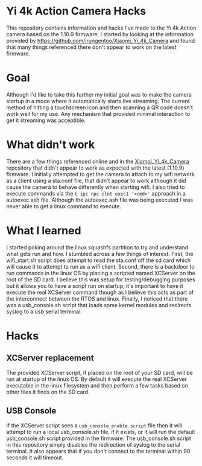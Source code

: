 # Yi 4k Action Camera Hacks
This repository contains information and hacks I've made to the Yi 4k Action camera based on the 1.10.9 firmware.  I started by looking at the information provided by https://github.com/irungentoo/Xiaomi_Yi_4k_Camera and found that many things referenced there don't appear to work on the latest firmware.

# Goal
Although I'd like to take this further my initial goal was to make the camera startup in a mode where it automatically starts live streaming.  The current method of hitting a touchscreen icon and then scanning a QR code doesn't work well for my use.  Any mechanism that provided minimal interaction to get it streaming was acceptible.

# What didn't work
There are a few things referenced online and in the [Xiamoi_Yi_4k_Camera](https://github.com/irungentoo/Xiaomi_Yi_4k_Camera) repository that didn't appear to work as expected with the latest (1.10.9) firmware.  I initially attempted to get the camera to attach to my wifi network as a client using a sta.conf file, that didn't appear to work although it did cause the camera to behave differently when starting wifi.  I also tried to execute commands via the ```t ipc rpc clnt exec1 '<cmd>'``` approach in a autoexec.ash file.  Although the autoexec.ash file was being executed I was never able to get a linux command to execute.

# What I learned
I started poking around the linux squashfs partition to try and understand what gets run and how.  I stumbled across a few things of interest.  First, the wifi_start.sh script does attempt to read the sta.conf off the sd card which will cause it to attempt to run as a wifi client.  Second, there is a backdoor to run commands in the linux OS by placing a scripted named XCServer on the root of the SD card.  I believe this was setup for testing/debugging purposes but it allows you to have a script run on startup, it's important to have it execute the real XCServer command though as I believe this acts as part of the interconnect between the RTOS and linux.  Finally, I noticed that there was a usb_console.sh script that loads some kernel modules and redirects syslog to a usb serial terminal.

# Hacks
## XCServer replacement
The provided XCServer script, if placed on the root of your SD card, will be run at startup of the linux OS.  By default it will execute the real XCServer executable in the linux filesystem and then perform a few tasks based on other files it finds on the SD card.

## USB Console
If the XCServer script sees a `usb_console_enable.script` file then it will attempt to run a local usb_console.sh file, if it exists, or it will run the default usb_console.sh script provided in the firmware.  The usb_console.sh script in this repository simply disables the redirection of syslog to the serial terminal.  It also appears that if you don't connect to the terminal within 90 seconds it will timeout.
